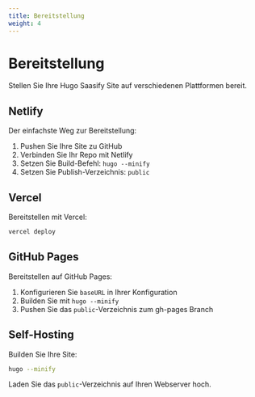 ```yaml
---
title: Bereitstellung
weight: 4
---
```


# Bereitstellung

Stellen Sie Ihre Hugo Saasify Site auf verschiedenen Plattformen bereit.

## Netlify

Der einfachste Weg zur Bereitstellung:

1. Pushen Sie Ihre Site zu GitHub
2. Verbinden Sie Ihr Repo mit Netlify
3. Setzen Sie Build-Befehl: `hugo --minify`
4. Setzen Sie Publish-Verzeichnis: `public`

## Vercel

Bereitstellen mit Vercel:

```bash
vercel deploy
```

## GitHub Pages

Bereitstellen auf GitHub Pages:

1. Konfigurieren Sie `baseURL` in Ihrer Konfiguration
2. Builden Sie mit `hugo --minify`
3. Pushen Sie das `public`-Verzeichnis zum gh-pages Branch

## Self-Hosting

Builden Sie Ihre Site:

```bash
hugo --minify
```

Laden Sie das `public`-Verzeichnis auf Ihren Webserver hoch.
